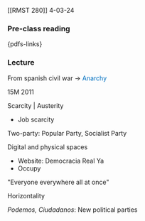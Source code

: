[[RMST 280]]
4-03-24

### Pre-class reading
{pdfs-links}
### Lecture
From spanish civil war → <span style="color:#0070c0">Anarchy</span> 

15M 2011

Scarcity | Austerity
- Job scarcity 

Two-party: Popular Party, Socialist Party

Digital and physical spaces
- Website: Democracia Real Ya
- Occupy 

"Everyone everywhere all at once"

Horizontality

*Podemos, Ciudadanos*: New political parties
